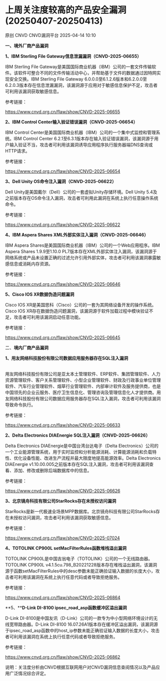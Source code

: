#  上周关注度较高的产品安全漏洞(20250407-20250413)   
原创 CNVD  CNVD漏洞平台   2025-04-14 10:10  
  
**一、境外厂商产品漏洞**  
  
**1、IBM Sterling File Gateway信息泄漏漏洞（CNVD-2025-06655）**  
  
IBM Sterling File Gateway是美国国际商业机器（IBM）公司的一套文件传输软件。该软件可整合不同的文件传输活动中心，并帮助基于文件的数据通过因特网实现安全交换。IBM Sterling File Gateway 6.0.0.0至6.1.2.6版本和6.2.0.0至6.2.0.3版本存在信息泄漏漏洞，该漏洞源于应用对于敏感信息保护不足，攻击者可利用该漏洞获取敏感信息。  
  
参考链接：  
  
https://www.cnvd.org.cn/flaw/show/CNVD-2025-06655  
  
**2、IBM Control Center输入验证错误漏洞（CNVD-2025-06654）**  
  
IBM Control Center是美国国际商业机器（IBM）公司的一个集中式监控和管理系统。IBM Control Center 6.2.1至6.3.1版本存在输入验证错误漏洞，该漏洞源于用户输入验证不当，攻击者可利用该漏洞诱导应用程序执行服务器端DNS查询或HTTP请求。  
  
参考链接：  
  
https://www.cnvd.org.cn/flaw/show/CNVD-2025-06654  
  
**3、Dell Unity OS命令注入漏洞（CNVD-2025-06622）**  
  
Dell Unity是美国戴尔（Dell）公司的一套虚拟Unity存储环境。Dell Unity 5.4及之前版本存在OS命令注入漏洞，攻击者可利用此漏洞在系统上执行任意操作系统命令。  
  
参考链接：  
  
https://www.cnvd.org.cn/flaw/show/CNVD-2025-06622  
  
**4、IBM Aspera Shares XML外部实体注入漏洞（CNVD-2025-06646）**  
  
IBM Aspera Shares是美国国际商业机器（IBM）公司的一个Web应用程序。IBM Aspera Shares 1.9.9至1.10.0 PL7版本存在XML外部实体注入漏洞，该漏洞源于网络系统或产品未设置正确的过滤允许引用外部实体，攻击者可利用该漏洞暴露敏感信息或消耗内存资源。  
  
参考链接：  
  
https://www.cnvd.org.cn/flaw/show/CNVD-2025-06646  
  
**5、Cisco IOS XR数据伪造问题漏洞**  
  
Cisco IOS XR是美国思科（Cisco）公司的一套为其网络设备开发的操作系统。Cisco IOS XR存在数据伪造问题漏洞，该漏洞源于软件加载过程中模块验证不足，攻击者可利用该漏洞启动任意功能。  
  
参考链接：  
  
https://www.cnvd.org.cn/flaw/show/CNVD-2025-06645  
  
二、**境内厂商产品漏洞**  
  
**1、用友网络科技股份有限公司数据应用服务器存在SQL注入漏洞**  
  
‌  
用友网络科技股份有限公司是亚太本土管理软件、ERP软件、集团管理软件、人力资源管理软件、客户关系管理软件、小型企业管理软件、财政及行政事业单位管理软件、汽车行业管理软件、烟草行业管理软件、内部审计软件及服务提供商，也是中国领先的企业云服务、医疗卫生信息化、管理咨询及管理信息化人才提供商。用友网络科技股份有限公司数据应用服务器存在SQL注入漏洞，攻击者可利用该漏洞导致命令执行。  
  
参考链接：  
  
https://www.cnvd.org.cn/flaw/show/CNVD-2025-06633  
  
**2、Delta Electronics DIAEnergie SQL注入漏洞（CNVD-2025-06626）**  
  
Delta Electronics DIAEnergie是中国台湾台达电子（Delta Electronics）公司的一个工业能源管理系统，用于实时监控和分析能源消耗、计算能源消耗和负载特性、优化设备性能、改进生产流程并最大限度地提高能源效率。Delta Electronics DIAEnergie v1.10.00.005之前版本存在SQL注入漏洞，攻击者可利用该漏洞查看、添加、修改或删除后端数据库中的信息。  
  
参考链接：  
  
https://www.cnvd.org.cn/flaw/show/CNVD-2025-06626  
  
**3、北京镜舟科技有限公司StarRocks存在未授权访问漏洞**  
  
StarRocks是新一代极速全场景MPP数据库。北京镜舟科技有限公司StarRocks存在未授权访问漏洞，攻击者可利用该漏洞获取敏感信息。  
  
参考链接：  
  
https://www.cnvd.org.cn/flaw/show/CNVD-2025-07024  
  
**4、TOTOLINK CP900L setMacFilterRules函数堆栈溢出漏洞**  
  
TOTOLINK CP900L是中国吉翁电子（TOTOLINK）公司的一个无线路由器。TOTOLINK CP900L v4.1.5cu.798_B20221228版本存在堆栈溢出漏洞，该漏洞源于函数setMacFilterRules中的desc参数未能正确验证输入数据的长度大小，攻击者可利用该漏洞在系统上执行任意代码或者导致拒绝服务。  
  
参考链接：  
  
https://www.cnvd.org.cn/flaw/show/CNVD-2025-06864  
  
**5、****D-Link DI-8100 ipsec_road_asp函数缓冲区溢出漏洞**  
  
D-Link DI-8100是中国友讯（D-Link）公司的一款专为中小型网络环境设计的无线宽带路由器。D-Link DI-8100 16.07.26A1版本存在缓冲区溢出漏洞，该漏洞源于ipsec_road_asp函数中的host_ip参数未能正确验证输入数据的长度大小，攻击者可利用该漏洞在系统上执行任意代码或者导致拒绝服务。  
  
参考链接：  
  
https://www.cnvd.org.cn/flaw/show/CNVD-2025-06862  
  
  
  
说明：关注度分析由CNVD根据互联网用户对CNVD漏洞信息查阅情况以及产品应用广泛情况综合评定。  
  
  
